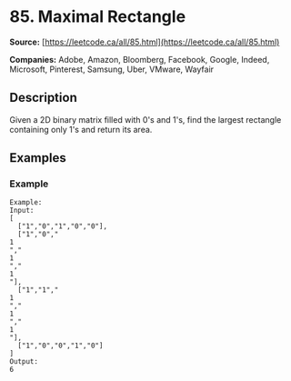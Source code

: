 # 85. Maximal Rectangle

**Source:** [https://leetcode.ca/all/85.html](https://leetcode.ca/all/85.html)

**Companies:** Adobe, Amazon, Bloomberg, Facebook, Google, Indeed, Microsoft, Pinterest, Samsung, Uber, VMware, Wayfair

## Description

Given a 2D binary matrix filled with 0's and 1's, find the largest rectangle
        containing only 1's and return its area.

## Examples

### Example

```
Example:
Input:
[
  ["1","0","1","0","0"],
  ["1","0","
1
","
1
","
1
"],
  ["1","1","
1
","
1
","
1
"],
  ["1","0","0","1","0"]
]
Output:
6
```

